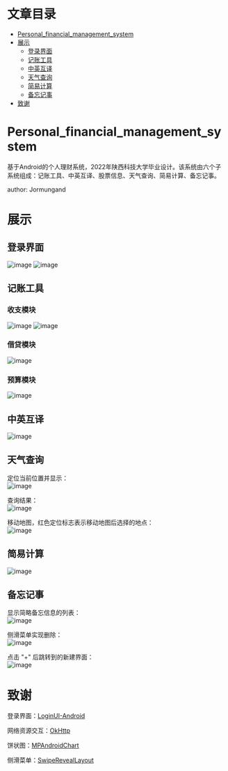# 文章目录
- [Personal_financial_management_system](#Personal_financial_management_system)
- [展示](#展示)
  - [登录界面](#登录界面)
  - [记账工具](#记账工具)
  - [中英互译](#中英互译)
  - [天气查询](#天气查询)
  - [简易计算](#简易计算)
  - [备忘记事](#备忘记事)
- [致谢](#致谢)


# Personal_financial_management_system
基于Android的个人理财系统，2022年陕西科技大学毕业设计。该系统由六个子系统组成：记账工具、中英互译、股票信息、天气查询、简易计算、备忘记事。

author: Jormungand

# 展示
## 登录界面
![image](https://user-images.githubusercontent.com/71392262/173727558-4222483e-eb07-4787-8d96-36a66800f495.png)
![image](https://user-images.githubusercontent.com/71392262/173728160-5f3e8196-ab33-4253-a5ad-68949e6d94ec.png)

## 记账工具
### 收支模块
![image](https://user-images.githubusercontent.com/71392262/173728402-cd845eea-5639-4062-a33f-50b448d9d632.png)
![image](https://user-images.githubusercontent.com/71392262/173728440-97b2fa65-5fff-46b8-9038-8b2e2ece507b.png)

### 借贷模块
![image](https://user-images.githubusercontent.com/71392262/173729230-6cd3d96c-5cf6-40f8-9b23-f594bc059672.png)

### 预算模块
![image](https://user-images.githubusercontent.com/71392262/173749182-5f4e75ce-2d6b-455a-848b-e89c58716512.png)

## 中英互译
![image](https://user-images.githubusercontent.com/71392262/173751095-662428de-afd1-4061-8992-299ecf1aad08.png)

## 天气查询
定位当前位置并显示：  
![image](https://user-images.githubusercontent.com/71392262/173747627-972f6c50-bc5f-404c-8619-ef2779fdb8eb.png)

查询结果：  
![image](https://user-images.githubusercontent.com/71392262/173752051-2577fe10-cc01-460e-8722-adc947747d81.png)

移动地图，红色定位标志表示移动地图后选择的地点：  
![image](https://user-images.githubusercontent.com/71392262/173747756-f9b5014f-133a-4718-87c5-0f30d1cb9feb.png)

## 简易计算
![image](https://user-images.githubusercontent.com/71392262/173747902-d8f9dd85-ced5-45c2-9081-f9132e7d885d.png)

## 备忘记事
显示简略备忘信息的列表：  
![image](https://user-images.githubusercontent.com/71392262/173753952-e1808b99-c574-4fcb-927b-00d8e40dd9d5.png)

侧滑菜单实现删除：  
![image](https://user-images.githubusercontent.com/71392262/173752533-7614c5f1-1c05-4adf-a1ef-b8353c9cb672.png)

点击 "+" 后跳转到的新建界面：  
![image](https://user-images.githubusercontent.com/71392262/173752573-e5f95810-12bb-4fb2-914f-d4b75a70b8f6.png)

# 致谢

登录界面：[LoginUI-Android](https://github.com/Shashank02051997/LoginUI-Android)

网络资源交互：[OkHttp](https://github.com/square/okhttp)

饼状图：[MPAndroidChart](https://github.com/PhilJay/MPAndroidChart)

侧滑菜单：[SwipeRevealLayout](https://github.com/chthai64/SwipeRevealLayout)

